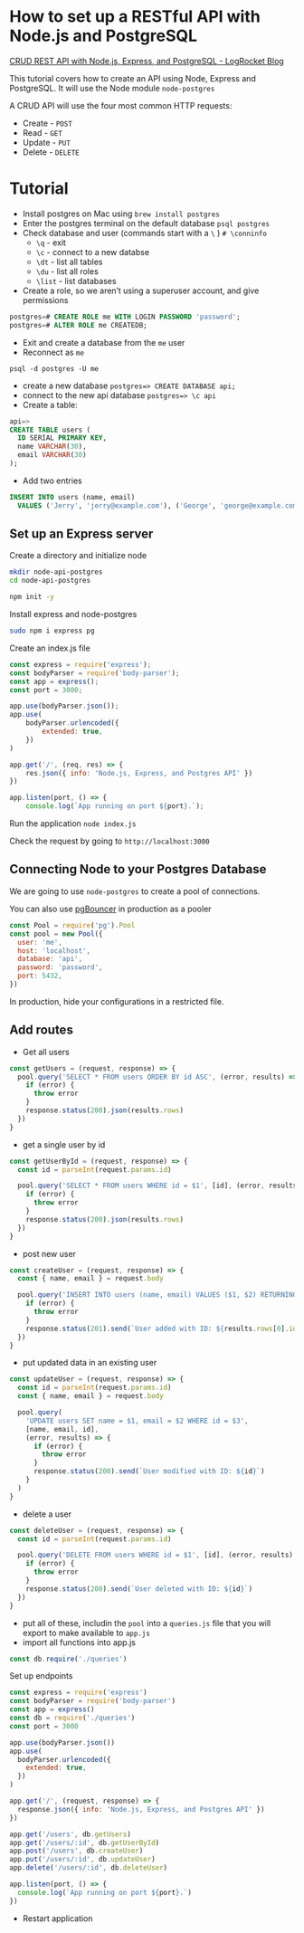 # How to set up a RESTful API with Node.js and PostgreSQL

[CRUD REST API with Node.js, Express, and PostgreSQL - LogRocket Blog](https://blog.logrocket.com/crud-rest-api-node-js-express-postgresql/)

This tutorial covers how to create an API using Node, Express and PostgreSQL. It will use the Node module `node-postgres`

A CRUD API will use the four most common HTTP requests:

- Create - `POST`
- Read - `GET`
- Update - `PUT`
- Delete - `DELETE`

# Tutorial

- Install postgres on Mac using `brew install postgres`
- Enter the postgres terminal on the default database `psql postgres`
- Check database and user (commands start with a `\` ) `# \conninfo`
   - `\q` - exit
   - `\c` - connect to a new databse
   - `\dt` - list all tables
   - `\du` - list all roles
   - `\list` - list databases
- Create a role, so we aren’t using a superuser account, and give permissions

```sql
postgres=# CREATE ROLE me WITH LOGIN PASSWORD 'password';
postgres=# ALTER ROLE me CREATEDB;
```

- Exit and create a database from the `me` user
- Reconnect as `me`

`psql -d postgres -U me`

- create a new database `postgres=> CREATE DATABASE api;`
- connect to the new api database `postgres=> \c api`
- Create a table:

```sql
api=>
CREATE TABLE users (
  ID SERIAL PRIMARY KEY,
  name VARCHAR(30),
  email VARCHAR(30)
);
```

- Add two entries

```sql
INSERT INTO users (name, email)
  VALUES ('Jerry', 'jerry@example.com'), ('George', 'george@example.com');
```

## Set up an Express server

Create a directory and initialize node

```bash
mkdir node-api-postgres
cd node-api-postgres

npm init -y
```

Install express and node-postgres

```bash
sudo npm i express pg
```

Create an index.js file

```javascript
const express = require('express');
const bodyParser = require('body-parser');
const app = express();
const port = 3000;

app.use(bodyParser.json());
app.use(
    bodyParser.urlencoded({
        extended: true,
    })
)

app.get('/', (req, res) => {
    res.json({ info: 'Node.js, Express, and Postgres API' })
})

app.listen(port, () => {
    console.log(`App running on port ${port}.`);
```

Run the application `node index.js`

Check the request by going to `http://localhost:3000`

## Connecting Node to your Postgres Database

We are going to use `node-postgres` to create a pool of connections.

You can also use [pgBouncer](https://pgbouncer.github.io/) in production as a pooler

```javascript
const Pool = require('pg').Pool
const pool = new Pool({
  user: 'me',
  host: 'localhost',
  database: 'api',
  password: 'password',
  port: 5432,
})
```

In production, hide your configurations in a restricted file.

## Add routes

- Get all users

```javascript
const getUsers = (request, response) => {
  pool.query('SELECT * FROM users ORDER BY id ASC', (error, results) => {
    if (error) {
      throw error
    }
    response.status(200).json(results.rows)
  })
}
```

- get a single user by id

```javascript
const getUserById = (request, response) => {
  const id = parseInt(request.params.id)

  pool.query('SELECT * FROM users WHERE id = $1', [id], (error, results) => {
    if (error) {
      throw error
    }
    response.status(200).json(results.rows)
  })
}
```

- post new user

```javascript
const createUser = (request, response) => {
  const { name, email } = request.body

  pool.query('INSERT INTO users (name, email) VALUES ($1, $2) RETURNING *', [name, email], (error, results) => {
    if (error) {
      throw error
    }
    response.status(201).send(`User added with ID: ${results.rows[0].id}`)
  })
}
```

- put updated data in an existing user

```javascript
const updateUser = (request, response) => {
  const id = parseInt(request.params.id)
  const { name, email } = request.body

  pool.query(
    'UPDATE users SET name = $1, email = $2 WHERE id = $3',
    [name, email, id],
    (error, results) => {
      if (error) {
        throw error
      }
      response.status(200).send(`User modified with ID: ${id}`)
    }
  )
}
```

- delete a user

```javascript
const deleteUser = (request, response) => {
  const id = parseInt(request.params.id)

  pool.query('DELETE FROM users WHERE id = $1', [id], (error, results) => {
    if (error) {
      throw error
    }
    response.status(200).send(`User deleted with ID: ${id}`)
  })
}
```

- put all of these, includin the `pool` into a `queries.js` file that you will export to make available to `app.js`
- import all functions into app.js

```javascript
const db.require('./queries')
```

Set up endpoints

```javascript
const express = require('express')
const bodyParser = require('body-parser')
const app = express()
const db = require('./queries')
const port = 3000

app.use(bodyParser.json())
app.use(
  bodyParser.urlencoded({
    extended: true,
  })
)

app.get('/', (request, response) => {
  response.json({ info: 'Node.js, Express, and Postgres API' })
})

app.get('/users', db.getUsers)
app.get('/users/:id', db.getUserById)
app.post('/users', db.createUser)
app.put('/users/:id', db.updateUser)
app.delete('/users/:id', db.deleteUser)

app.listen(port, () => {
  console.log(`App running on port ${port}.`)
})
```

- Restart application

